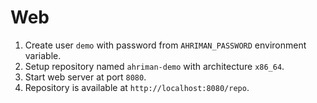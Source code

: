 # Web

1. Create user `demo` with password from `AHRIMAN_PASSWORD` environment variable.
2. Setup repository named `ahriman-demo` with architecture `x86_64`.
3. Start web server at port `8080`.
4. Repository is available at `http://localhost:8080/repo`.
